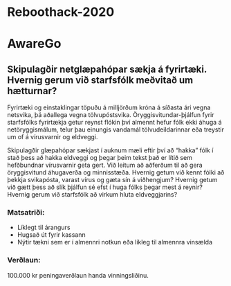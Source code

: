 # Reboothack-2020

# AwareGo
## Skipulagðir netglæpahópar sækja á fyrirtæki. Hvernig gerum við starfsfólk meðvitað um hætturnar?
Fyrirtæki og einstaklingar töpuðu á milljörðum króna á síðasta ári vegna netsvika, þá aðallega vegna tölvupóstsvika. Öryggisvitundar-þjálfun fyrir starfsfólks fyrirtækja getur reynst flókin því almennt hefur fólk ekki áhuga á netöryggismálum, telur þau einungis vandamál tölvudeildarinnar eða treystir um of á vírusvarnir og eldveggi.

Skipulagðir glæpahópar sækjast í auknum mæli eftir því að “hakka” fólk í stað þess að hakka eldveggi og þegar þeim tekst það er lítið sem hefðbundnar vírusvarnir geta gert. Við leitum að aðferðum til að gera öryggisvitund áhugaverða og minnisstæða. Hvernig getum við kennt fólki að þekkja svikapósta, varast vírus og gæta sín á viðhengjum? Hvernig getum við gætt þess að slík þjálfun sé efst í huga fólks þegar mest á reynir? Hvernig gerum við starfsfólk að virkum hluta eldveggjarins?

### Matsatriði:
* Líklegt til árangurs
* Hugsað út fyrir kassann
* Nýtir tækni sem er í almennri notkun eða líkleg til almennra vinsælda

### Verðlaun:
100.000 kr peningaverðlaun handa vinningsliðinu.
